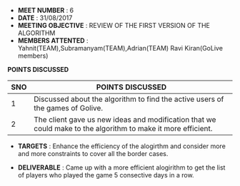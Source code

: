 * **MEET NUMBER** : 6
* **DATE** :  31/08/2017
* **MEETING OBJECTIVE** : REVIEW OF THE FIRST VERSION OF THE ALGORITHM 
* **MEMBERS ATTENTED** : Yahnit(TEAM),Subramanyam(TEAM),Adrian(TEAM)
                         Ravi Kiran(GoLive members)

**POINTS DISCUSSED**

SNO | POINTS DISCUSSED
---- | ----
1 | Discussed about the algorithm to find the active users of the games of Golive.
2 | The client gave us new ideas and modification that we could make to the algorithm to make it more efficient.

* **TARGETS** : Enhance the efficiency of the alogirthm and consider more and more constraints to cover all the border cases.  

* **DELIVERABLE** : Came up with a more efficient alogirithm to get the list of players who played the game 5 consective days in  a row.
